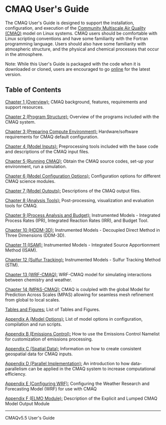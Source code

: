# CMAQ User's Guide


The CMAQ User's Guide is designed to support the installation, configuration, and execution of the [Community Multiscale Air Quality (CMAQ)](http://www.epa.gov/cmaq) model on Linux systems. CMAQ users should be comfortable with Linux scripting conventions and have some familiarity with the Fortran programming language. Users should also have some familiarity with atmospheric structure, and the physical and chemical processes that occur in the atmosphere. 

Note: While this User's Guide is packaged with the code when it is downloaded or cloned, users are encouraged to go [online](https://github.com/USEPA/CMAQ/blob/main/DOCS/Users_Guide/README.md) for the latest version.
<!--
```{toctree}
:hidden:
CMAQ_UG_ch01_overview.md
CMAQ_UG_ch02_program_structure.md
CMAQ_UG_ch03_preparing_compute_environment.md
CMAQ_UG_ch04_model_inputs.md
CMAQ_UG_ch05_running_a_simulation.md
CMAQ_UG_ch06_model_configuration_options.md
CMAQ_UG_ch07_model_outputs.md
CMAQ_UG_ch08_analysis_tools.md
CMAQ_UG_ch09_process_analysis.md
CMAQ_UG_ch10_HDDM-3D.md
CMAQ_UG_ch11_ISAM.md
CMAQ_UG_ch12_sulfur_tracking.md
CMAQ_UG_ch13_WRF-CMAQ.md
CMAQ_UG_ch14_MPAS-CMAQ.md
Appendix <./Appendix/README.md>
```
END_OF_COMMENT
-->
## Table of Contents

[Chapter 1 (Overview):](CMAQ_UG_ch01_overview.md) CMAQ background, features, requirements and support resources.

[Chapter 2 (Program Structure):](CMAQ_UG_ch02_program_structure.md) Overview of the programs included with the CMAQ system.

[Chapter 3 (Preparing Compute Environment):](CMAQ_UG_ch03_preparing_compute_environment.md) Hardware/software requirements for CMAQ default configuration.

[Chapter 4 (Model Inputs):](CMAQ_UG_ch04_model_inputs.md) Preprocessing tools included with the base code and descriptions of the CMAQ input files. 

[Chapter 5 (Running CMAQ):](CMAQ_UG_ch05_running_a_simulation.md) Obtain the CMAQ source codes, set-up your environment, run a simulation.

[Chapter 6 (Model Configuration Options):](CMAQ_UG_ch06_model_configuration_options.md) Configuration options for different CMAQ science modules.

[Chapter 7 (Model Outputs):](CMAQ_UG_ch07_model_outputs.md) Descriptions of the CMAQ output files.

[Chapter 8 (Analysis Tools):](CMAQ_UG_ch08_analysis_tools.md) Post-processing, visualization and evaluation tools for CMAQ.

[Chapter 9 (Process Analysis and Budget):](CMAQ_UG_ch09_process_analysis.md) Instrumented Models - Integrated Process Rates (IPR), Integrated Reaction Rates (IRR), and Budget Tool.

[Chapter 10 (HDDM-3D):](CMAQ_UG_ch10_HDDM-3D.md) Instrumented Models - Decoupled Direct Method in Three Dimensions (DDM-3D).

[Chapter 11 (ISAM):](CMAQ_UG_ch11_ISAM.md) Instrumented Models - Integrated Source Apportionment Method (ISAM).

[Chapter 12 (Sulfur Tracking):](CMAQ_UG_ch12_sulfur_tracking.md) Instrumented Models - Sulfur Tracking Method (STM).

[Chapter 13 (WRF-CMAQ):](CMAQ_UG_ch13_WRF-CMAQ.md) WRF-CMAQ model for simulating interactions between chemistry and weather.

[Chapter 14 (MPAS-CMAQ):](CMAQ_UG_ch14_MPAS-CMAQ.md) CMAQ is coulpled with the global Model for Prediction Across Scales (MPAS) allowing for seamless mesh refinement from global to local scales.

[Tables and Figures:](CMAQ_UG_tables_figures.md) List of Tables and Figures.

[Appendix A (Model Options):](Appendix/CMAQ_UG_appendixA_model_options.md) List of model options in configuration, compilation and run scripts.

[Appendix B (Emissions Control):](Appendix/CMAQ_UG_appendixB_emissions_control.md) How to use the Emissions Control Namelist for customization of emissions processing.

[Appendix C (Spatial Data):](Appendix/CMAQ_UG_appendixC_spatial_data.md) Information on how to create consistent geospatial data for CMAQ inputs.

[Appendix D (Parallel Implementation):](Appendix/CMAQ_UG_appendixD_parallel_implementation.md) An introduction to how data-parallelism can be applied in the CMAQ system to increase computational efficiency. 

[Appendix E (Configuring WRF):](Appendix/CMAQ_UG_appendixE_configuring_WRF.md) Configuring the Weather Research and Forecasting Model (WRF) for use with CMAQ

[Appendix F (ELMO Module):](Appendix/CMAQ_UG_appendixF_elmo_output.md) Description of the Explicit and Lumped CMAQ Model Output Module

***

CMAQv5.5 User's Guide <br>


